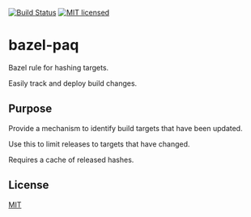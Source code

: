 [![Build Status](https://github.com/gregl83/bazel-paq/workflows/CI/badge.svg?branch=main)](https://github.com/gregl83/bazel-paq/actions?query=workflow%3ACI+branch%3Amain)
[![MIT licensed](https://img.shields.io/badge/license-MIT-blue.svg)](https://github.com/gregl83/bazel-paq/blob/master/LICENSE)
# bazel-paq

Bazel rule for hashing targets.

Easily track and deploy build changes.

## Purpose

Provide a mechanism to identify build targets that have been updated.

Use this to limit releases to targets that have changed.

Requires a cache of released hashes.

## License

[MIT](LICENSE)
